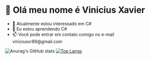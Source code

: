 <h1>👋 Olá meu nome é Vinicius Xavier</h1>
<ul>
  <li>👀 Atualmente estou interessado em C#</li>
  <li>🌱 Eu estou aprendendo C#</li>
  <li>📫 Você pode entrar em contato comigo no e-mail viniciusxr89@gmail.com</li>
</ul>

![Anurag's GitHub stats](https://github-readme-stats.vercel.app/api?username=ViniciusXR&show_icons=true&theme=onedark)
[![Top Langs](https://github-readme-stats.vercel.app/api/top-langs/?username=ViniciusXR&layout=compact)](https://github.com/ViniciusXR/github-readme-stats)

<div>

<a href="https://docs.microsoft.com/pt-br/dotnet/csharp/">
  <img src="https://img.shields.io/badge/C%23-239120?style=for-the-badge&logo=c-sharp&logoColor=white"
       alt="">
</a>


</div>
